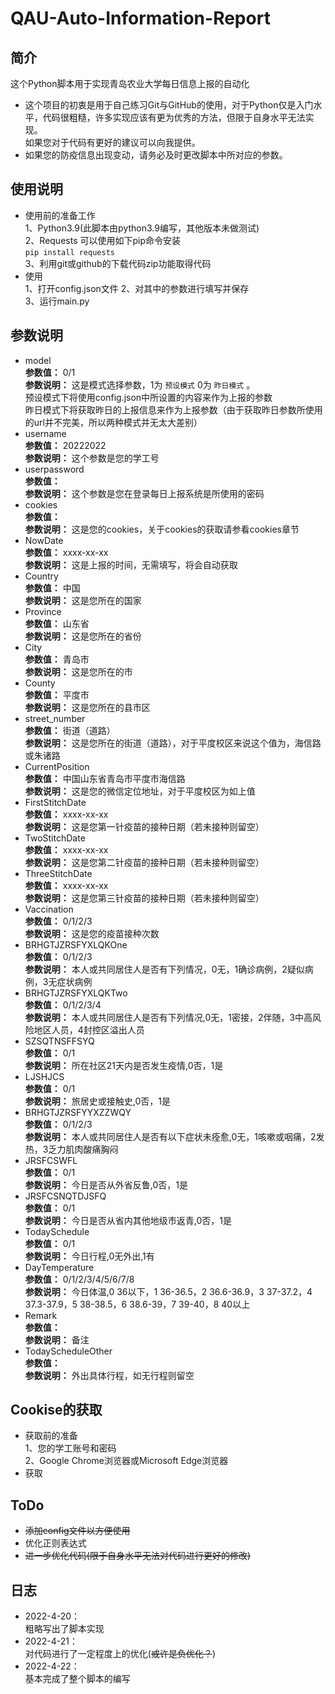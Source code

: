 # QAU-Auto-Information-Report
## 简介
这个Python脚本用于实现青岛农业大学每日信息上报的自动化  
  
* 这个项目的初衷是用于自己练习Git与GitHub的使用，对于Python仅是入门水平，代码很粗糙，许多实现应该有更为优秀的方法，但限于自身水平无法实现。  
如果您对于代码有更好的建议可以向我提供。
* 如果您的防疫信息出现变动，请务必及时更改脚本中所对应的参数。

## 使用说明
* 使用前的准备工作  
1、Python3.9(此脚本由python3.9编写，其他版本未做测试)   
2、Requests 可以使用如下pip命令安装  
` pip install requests `  
3、利用git或github的下载代码zip功能取得代码
* 使用  
1、打开config.json文件
2、对其中的参数进行填写并保存      
3、运行main.py  
  
## 参数说明
* model  
**参数值：** 0/1   
**参数说明：** 这是模式选择参数，1为 ` 预设模式 ` 0为 ` 昨日模式 ` 。  
预设模式下将使用config.json中所设置的内容来作为上报的参数  
昨日模式下将获取昨日的上报信息来作为上报参数（由于获取昨日参数所使用的url并不完美，所以两种模式并无太大差别）
* username  
**参数值：** 20222022  
**参数说明：** 这个参数是您的学工号
* userpassword  
**参数值：**  
**参数说明：** 这个参数是您在登录每日上报系统是所使用的密码
* cookies  
**参数值：**   
**参数说明：** 这是您的cookies，关于cookies的获取请参看cookies章节
* NowDate  
**参数值：**  xxxx-xx-xx  
**参数说明：** 这是上报的时间，无需填写，将会自动获取
* Country  
**参数值：**  中国  
**参数说明：** 这是您所在的国家
* Province  
**参数值：**  山东省  
**参数说明：** 这是您所在的省份
* City  
**参数值：**  青岛市  
**参数说明：** 这是您所在的市
* County  
**参数值：**  平度市  
**参数说明：** 这是您所在的县市区
* street_number  
**参数值：**  街道（道路）  
**参数说明：** 这是您所在的街道（道路），对于平度校区来说这个值为，海信路或朱诸路
* CurrentPosition  
**参数值：**  中国山东省青岛市平度市海信路  
**参数说明：** 这是您的微信定位地址，对于平度校区为如上值
* FirstStitchDate  
**参数值：**  xxxx-xx-xx  
**参数说明：** 这是您第一针疫苗的接种日期（若未接种则留空）
* TwoStitchDate  
**参数值：**  xxxx-xx-xx  
**参数说明：** 这是您第二针疫苗的接种日期（若未接种则留空）
* ThreeStitchDate  
**参数值：**  xxxx-xx-xx  
**参数说明：** 这是您第三针疫苗的接种日期（若未接种则留空）
* Vaccination  
**参数值：**  0/1/2/3  
**参数说明：** 这是您的疫苗接种次数
* BRHGTJZRSFYXLQKOne  
**参数值：**  0/1/2/3   
**参数说明：** 本人或共同居住人是否有下列情况，0无，1确诊病例，2疑似病例，3无症状病例
* BRHGTJZRSFYXLQKTwo  
**参数值：**  0/1/2/3/4   
**参数说明：** 本人或共同居住人是否有下列情况,0无，1密接，2伴随，3中高风险地区人员，4封控区溢出人员
* SZSQTNSFFSYQ  
**参数值：**  0/1   
**参数说明：** 所在社区21天内是否发生疫情,0否，1是
* LJSHJCS  
**参数值：**  0/1   
**参数说明：** 旅居史或接触史,0否，1是
* BRHGTJZRSFYYXZZWQY  
**参数值：**  0/1/2/3  
**参数说明：** 本人或共同居住人是否有以下症状未痊愈,0无，1咳嗽或咽痛，2发热，3乏力肌肉酸痛胸闷
* JRSFCSWFL  
**参数值：**  0/1  
**参数说明：** 今日是否从外省反鲁,0否，1是
* JRSFCSNQTDJSFQ  
**参数值：**  0/1  
**参数说明：** 今日是否从省内其他地级市返青,0否，1是
* TodaySchedule  
**参数值：**  0/1  
**参数说明：** 今日行程,0无外出,1有
* DayTemperature  
**参数值：**  0/1/2/3/4/5/6/7/8  
**参数说明：** 今日体温,0 36以下，1 36-36.5，2 36.6-36.9，3 37-37.2，4 37.3-37.9，5 38-38.5，6 38.6-39，7 39-40，8 40以上
* Remark  
**参数值：**  
**参数说明：** 备注
* TodayScheduleOther  
**参数值：**  
**参数说明：** 外出具体行程，如无行程则留空  
  
  
## Cookise的获取  
* 获取前的准备  
1、您的学工账号和密码  
2、Google Chrome浏览器或Microsoft Edge浏览器  
* 获取
## ToDo
* ~~添加config文件以方便使用~~  
* 优化正则表达式  
* ~~进一步优化代码(限于自身水平无法对代码进行更好的修改)~~
## 日志  
* 2022-4-20：  
    粗略写出了脚本实现  
* 2022-4-21：  
    对代码进行了一定程度上的优化(~~或许是负优化？~~)  
* 2022-4-22：  
    基本完成了整个脚本的编写
